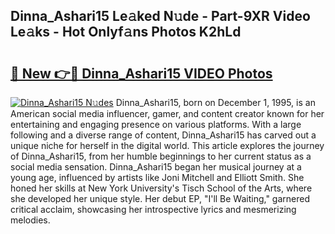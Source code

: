 ## Dinna_Ashari15 Le𝚊ked N𝚞de - Part-9XR Video Le𝚊ks - Hot Onlyf𝚊ns Photos K2hLd

# <h2><a href="http://ab68597.deff.icu/?id=Dinna_Ashari15">🔗 New 👉🔴 Dinna_Ashari15 VIDEO Photos</a></h2>

[![Dinna_Ashari15 N𝚞des](https://i.imgur.com/rIISA9y.gif)](http://ab68597.deff.icu/?id=Dinna_Ashari15)
Dinna_Ashari15, born on December 1, 1995, is an American social media influencer, gamer, and content creator known for her entertaining and engaging presence on various platforms. With a large following and a diverse range of content, Dinna_Ashari15 has carved out a unique niche for herself in the digital world. This article explores the journey of Dinna_Ashari15, from her humble beginnings to her current status as a social media sensation. Dinna_Ashari15 began her musical journey at a young age, influenced by artists like Joni Mitchell and Elliott Smith. She honed her skills at New York University's Tisch School of the Arts, where she developed her unique style. Her debut EP, "I'll Be Waiting," garnered critical acclaim, showcasing her introspective lyrics and mesmerizing melodies.
